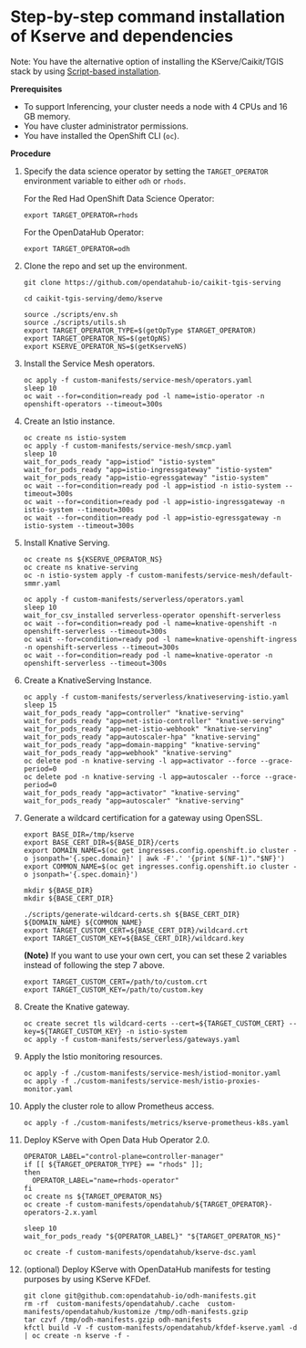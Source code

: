 # Step-by-step command installation of Kserve and dependencies

Note: You have the alternative option of installing the KServe/Caikit/TGIS stack by using [Script-based installation](/demo/kserve/scripts/README.md).

**Prerequisites**

- To support Inferencing, your cluster needs a node with 4 CPUs and 16 GB memory.
- You have cluster administrator permissions.
- You have installed the OpenShift CLI (`oc`).

**Procedure**

1. Specify the data science operator by setting the `TARGET_OPERATOR` environment variable to either `odh`  or `rhods`.

   For the Red Had OpenShift Data Science Operator:
   ~~~
   export TARGET_OPERATOR=rhods
   ~~~

   For the OpenDataHub Operator: 
   ~~~
   export TARGET_OPERATOR=odh
   ~~~


2. Clone the repo and set up the environment.

   ~~~
   git clone https://github.com/opendatahub-io/caikit-tgis-serving
   
   cd caikit-tgis-serving/demo/kserve
   
   source ./scripts/env.sh
   source ./scripts/utils.sh
   export TARGET_OPERATOR_TYPE=$(getOpType $TARGET_OPERATOR)
   export TARGET_OPERATOR_NS=$(getOpNS)
   export KSERVE_OPERATOR_NS=$(getKserveNS)
   ~~~

3. Install the Service Mesh operators.

   ~~~
   oc apply -f custom-manifests/service-mesh/operators.yaml
   sleep 10
   oc wait --for=condition=ready pod -l name=istio-operator -n openshift-operators --timeout=300s
   ~~~

4. Create an Istio instance.

   ~~~
   oc create ns istio-system
   oc apply -f custom-manifests/service-mesh/smcp.yaml
   sleep 10
   wait_for_pods_ready "app=istiod" "istio-system"
   wait_for_pods_ready "app=istio-ingressgateway" "istio-system"
   wait_for_pods_ready "app=istio-egressgateway" "istio-system"
   oc wait --for=condition=ready pod -l app=istiod -n istio-system --timeout=300s
   oc wait --for=condition=ready pod -l app=istio-ingressgateway -n istio-system --timeout=300s
   oc wait --for=condition=ready pod -l app=istio-egressgateway -n istio-system --timeout=300s
   ~~~

5. Install Knative Serving.

   ~~~
   oc create ns ${KSERVE_OPERATOR_NS}
   oc create ns knative-serving
   oc -n istio-system apply -f custom-manifests/service-mesh/default-smmr.yaml 
   
   oc apply -f custom-manifests/serverless/operators.yaml
   sleep 10
   wait_for_csv_installed serverless-operator openshift-serverless
   oc wait --for=condition=ready pod -l name=knative-openshift -n openshift-serverless --timeout=300s
   oc wait --for=condition=ready pod -l name=knative-openshift-ingress -n openshift-serverless --timeout=300s
   oc wait --for=condition=ready pod -l name=knative-operator -n openshift-serverless --timeout=300s
   ~~~

6. Create a KnativeServing Instance.

   ~~~
   oc apply -f custom-manifests/serverless/knativeserving-istio.yaml
   sleep 15
   wait_for_pods_ready "app=controller" "knative-serving"
   wait_for_pods_ready "app=net-istio-controller" "knative-serving"
   wait_for_pods_ready "app=net-istio-webhook" "knative-serving"
   wait_for_pods_ready "app=autoscaler-hpa" "knative-serving"
   wait_for_pods_ready "app=domain-mapping" "knative-serving"
   wait_for_pods_ready "app=webhook" "knative-serving"
   oc delete pod -n knative-serving -l app=activator --force --grace-period=0
   oc delete pod -n knative-serving -l app=autoscaler --force --grace-period=0
   wait_for_pods_ready "app=activator" "knative-serving"
   wait_for_pods_ready "app=autoscaler" "knative-serving"
   ~~~

7. Generate a wildcard certification for a gateway using OpenSSL.

   ~~~
   export BASE_DIR=/tmp/kserve
   export BASE_CERT_DIR=${BASE_DIR}/certs
   export DOMAIN_NAME=$(oc get ingresses.config.openshift.io cluster -o jsonpath='{.spec.domain}' | awk -F'.' '{print $(NF-1)"."$NF}')
   export COMMON_NAME=$(oc get ingresses.config.openshift.io cluster -o jsonpath='{.spec.domain}')

   mkdir ${BASE_DIR}
   mkdir ${BASE_CERT_DIR}

   ./scripts/generate-wildcard-certs.sh ${BASE_CERT_DIR} ${DOMAIN_NAME} ${COMMON_NAME}
   export TARGET_CUSTOM_CERT=${BASE_CERT_DIR}/wildcard.crt
   export TARGET_CUSTOM_KEY=${BASE_CERT_DIR}/wildcard.key
   ~~~

   **(Note)**
   If you want to use your own cert, you can set these 2 variables instead of following the step 7 above.
   ~~~
   export TARGET_CUSTOM_CERT=/path/to/custom.crt
   export TARGET_CUSTOM_KEY=/path/to/custom.key
   ~~~

8. Create the Knative gateway.

   ~~~
   oc create secret tls wildcard-certs --cert=${TARGET_CUSTOM_CERT} --key=${TARGET_CUSTOM_KEY} -n istio-system
   oc apply -f custom-manifests/serverless/gateways.yaml
   ~~~

9. Apply the Istio monitoring resources.

   ~~~
   oc apply -f ./custom-manifests/service-mesh/istiod-monitor.yaml 
   oc apply -f ./custom-manifests/service-mesh/istio-proxies-monitor.yaml 
   ~~~

10.  Apply the cluster role to allow Prometheus access.
     ~~~
     oc apply -f ./custom-manifests/metrics/kserve-prometheus-k8s.yaml
     ~~~

11.  Deploy KServe with Open Data Hub Operator 2.0.
     ~~~
     OPERATOR_LABEL="control-plane=controller-manager"
     if [[ ${TARGET_OPERATOR_TYPE} == "rhods" ]];
     then
       OPERATOR_LABEL="name=rhods-operator"
     fi
     oc create ns ${TARGET_OPERATOR_NS}
     oc create -f custom-manifests/opendatahub/${TARGET_OPERATOR}-operators-2.x.yaml
  
     sleep 10
     wait_for_pods_ready "${OPERATOR_LABEL}" "${TARGET_OPERATOR_NS}"
   
     oc create -f custom-manifests/opendatahub/kserve-dsc.yaml
     ~~~

12.  (optional) Deploy KServe with OpenDataHub manifests for testing purposes by using KServe KFDef.
      ~~~
      git clone git@github.com:opendatahub-io/odh-manifests.git
      rm -rf  custom-manifests/opendatahub/.cache  custom-manifests/opendatahub/kustomize /tmp/odh-manifests.gzip
      tar czvf /tmp/odh-manifests.gzip odh-manifests
      kfctl build -V -f custom-manifests/opendatahub/kfdef-kserve.yaml -d | oc create -n kserve -f -
      ~~~
